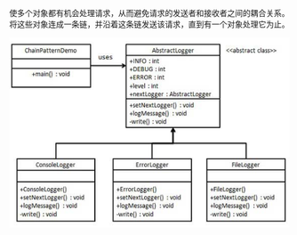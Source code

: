 使多个对象都有机会处理请求，从而避免请求的发送者和接收者之间的耦合关系。将这些对象连成一条链，并沿着这条链发送该请求，直到有一个对象处理它为止。 

![è´£ä»»é¾æ¨¡å¼ç UML å¾](assets/chain_pattern_uml_diagram.jpg) 

